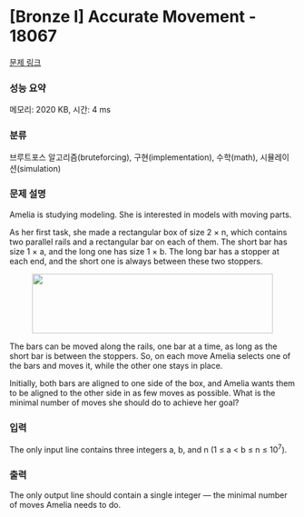 # [Bronze I] Accurate Movement - 18067 

[문제 링크](https://www.acmicpc.net/problem/18067) 

### 성능 요약

메모리: 2020 KB, 시간: 4 ms

### 분류

브루트포스 알고리즘(bruteforcing), 구현(implementation), 수학(math), 시뮬레이션(simulation)

### 문제 설명

<p>Amelia is studying modeling. She is interested in models with moving parts.</p>

<p>As her first task, she made a rectangular box of size 2 × n, which contains two parallel rails and a rectangular bar on each of them. The short bar has size 1 × a, and the long one has size 1 × b. The long bar has a stopper at each end, and the short one is always between these two stoppers.</p>

<p style="text-align: center;"><img alt="" src="" style="width: 424px; height: 105px;"></p>

<p>The bars can be moved along the rails, one bar at a time, as long as the short bar is between the stoppers. So, on each move Amelia selects one of the bars and moves it, while the other one stays in place.</p>

<p>Initially, both bars are aligned to one side of the box, and Amelia wants them to be aligned to the other side in as few moves as possible. What is the minimal number of moves she should do to achieve her goal?</p>

### 입력 

 <p>The only input line contains three integers a, b, and n (1 ≤ a < b ≤ n ≤ 10<sup>7</sup>).</p>

### 출력 

 <p>The only output line should contain a single integer — the minimal number of moves Amelia needs to do.</p>

